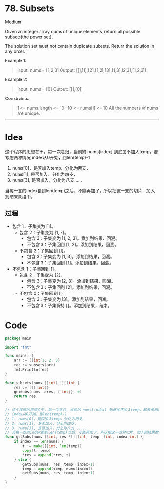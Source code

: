 # 78. Subsets

Medium

Given an integer array nums of unique elements, return all possible 
subsets(the power set).

The solution set must not contain duplicate subsets. Return the solution in any order.


Example 1:
> Input: nums = [1,2,3]
Output: [[],[1],[2],[1,2],[3],[1,3],[2,3],[1,2,3]]

Example 2:
> Input: nums = [0]
Output: [[],[0]]
 

Constraints:
> 1 <= nums.length <= 10
-10 <= nums[i] <= 10
All the numbers of nums are unique.

---

# Idea

这个程序的思想在于，每一次递归，当前的 nums[index] 到底加不加入temp，都考虑两种情况
index从0开始，到len(temp)-1

  1. nums[0]，是否加入temp，分化为两支，
  2. nums[1], 是否加入，分化为四支，
  3. nums[3], 是否加入，分化为八支......

当每一支的index都到len(temp)之后，不能再加了，所以把这一支的切片，加入到结果数组中。

## 过程
- 包含 1：子集变为 [1]。
  - 包含 2：子集变为 [1, 2]。
    -  包含 3：子集变为 [1, 2, 3]。添加到结果，回溯。
    - 不包含 3：子集回到 [1, 2]。添加到结果，回溯。
  - 不包含 2：子集回到 [1]。
    - 包含 3：子集变为 [1, 3]。添加到结果，回溯。
    - 不包含 3：子集回到 [1]。添加到结果，回溯。
- 不包含 1：子集回到 []。
  - 包含 2：子集变为 [2]。
    - 包含 3：子集变为 [2, 3]。添加到结果，回溯。
    - 不包含 3：子集回到 [2]。添加到结果，回溯。
  - 不包含 2：子集回到 []。
    - 包含 3：子集变为 [3]。添加到结果，回溯。
    - 不包含 3：子集保持 []。添加到结果，结束。


# Code
```go
package main

import "fmt"

func main() {
	arr := []int{1, 2, 3}
	res := subsets(arr)
	fmt.Println(res)
}

func subsets(nums []int) [][]int {
	res := [][]int{}
	getSubs(nums, &res, []int{}, 0)
	return res
}

// 这个程序的思想在于，每一次递归，当前的 nums[index] 到底加不加入temp，都考虑两种情况
// index从0开始，到len(temp)-1
// 1. nums[0]，是否加入temp，分化为两支，
// 2. nums[1], 是否加入，分化为四支，
// 3. nums[3], 是否加入，分化为八支......
// 当每一支的index都到len(temp)之后，不能再加了，所以把这一支的切片，加入到结果数组中。
func getSubs(nums []int, res *[][]int, temp []int, index int) {
	if index == len(nums) {
		t := make([]int, len(temp))
		copy(t, temp)
		*res = append(*res, t)
	} else {
		getSubs(nums, res, temp, index+1)
		temp = append(temp, nums[index])
		getSubs(nums, res, temp, index+1)
	}
}
```